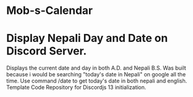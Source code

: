 # Mob-s-Calendar
# Display Nepali Day and Date on Discord Server.
Displays the current date and day in both A.D. and Nepali B.S.
Was built because i would be searching "today's date in Nepali" on google all the time.
Use command /date to get today's date in both nepali and english.
Template Code Repository for Discordjs 13 initialization.
